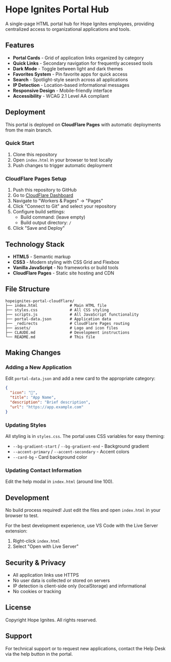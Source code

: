 # Hope Ignites Portal Hub

A single-page HTML portal hub for Hope Ignites employees, providing centralized access to organizational applications and tools.

## Features

- **Portal Cards** - Grid of application links organized by category
- **Quick Links** - Secondary navigation for frequently accessed tools
- **Dark Mode** - Toggle between light and dark themes
- **Favorites System** - Pin favorite apps for quick access
- **Search** - Spotlight-style search across all applications
- **IP Detection** - Location-based informational messages
- **Responsive Design** - Mobile-friendly interface
- **Accessibility** - WCAG 2.1 Level AA compliant

## Deployment

This portal is deployed on **CloudFlare Pages** with automatic deployments from the main branch.

### Quick Start

1. Clone this repository
2. Open `index.html` in your browser to test locally
3. Push changes to trigger automatic deployment

### CloudFlare Pages Setup

1. Push this repository to GitHub
2. Go to [CloudFlare Dashboard](https://dash.cloudflare.com/)
3. Navigate to "Workers & Pages" → "Pages"
4. Click "Connect to Git" and select your repository
5. Configure build settings:
   - Build command: (leave empty)
   - Build output directory: `/`
6. Click "Save and Deploy"

## Technology Stack

- **HTML5** - Semantic markup
- **CSS3** - Modern styling with CSS Grid and Flexbox
- **Vanilla JavaScript** - No frameworks or build tools
- **CloudFlare Pages** - Static site hosting and CDN

## File Structure

```
hopeignites-portal-cloudflare/
├── index.html              # Main HTML file
├── styles.css              # All CSS styling
├── scripts.js              # All JavaScript functionality
├── portal-data.json        # Application data
├── _redirects              # CloudFlare Pages routing
├── assets/                 # Logo and icon files
├── CLAUDE.md               # Development instructions
└── README.md               # This file
```

## Making Changes

### Adding a New Application

Edit `portal-data.json` and add a new card to the appropriate category:

```json
{
  "icon": "🔧",
  "title": "App Name",
  "description": "Brief description",
  "url": "https://app.example.com"
}
```

### Updating Styles

All styling is in `styles.css`. The portal uses CSS variables for easy theming:

- `--bg-gradient-start` / `--bg-gradient-end` - Background gradient
- `--accent-primary` / `--accent-secondary` - Accent colors
- `--card-bg` - Card background color

### Updating Contact Information

Edit the help modal in `index.html` (around line 100).

## Development

No build process required! Just edit the files and open `index.html` in your browser to test.

For the best development experience, use VS Code with the Live Server extension:
1. Right-click `index.html`
2. Select "Open with Live Server"

## Security & Privacy

- All application links use HTTPS
- No user data is collected or stored on servers
- IP detection is client-side only (localStorage) and informational
- No cookies or tracking

## License

Copyright Hope Ignites. All rights reserved.

## Support

For technical support or to request new applications, contact the Help Desk via the help button in the portal.
